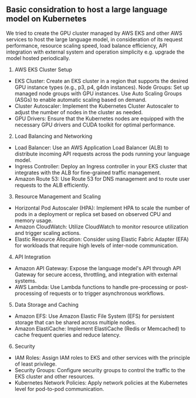 
## Basic considration to host a large language model on Kubernetes
We tried to create the GPU cluster managed by AWS EKS and other AWS services to host the large language model, in consideration of its request performance, resource scaling speed, load balance efficiency, API integration with external system and operation simplicity e.g. upgrade the model hosted periodically.

1. AWS EKS Cluster Setup
- EKS Cluster: Create an EKS cluster in a region that supports the desired GPU instance types (e.g., p3, p4, g4dn instances).
Node Groups: Set up managed node groups with GPU instances. Use Auto Scaling Groups (ASGs) to enable automatic scaling based on demand.
- Cluster Autoscaler: Implement the Kubernetes Cluster Autoscaler to adjust the number of nodes in the cluster as needed.
- GPU Drivers: Ensure that the Kubernetes nodes are equipped with the necessary GPU drivers and CUDA toolkit for optimal performance.

2. Load Balancing and Networking
- Load Balancer: Use an AWS Application Load Balancer (ALB) to distribute incoming API requests across the pods running your language model.
- Ingress Controller: Deploy an Ingress controller in your EKS cluster that integrates with the ALB for fine-grained traffic management.
- Amazon Route 53: Use Route 53 for DNS management and to route user requests to the ALB efficiently.

3. Resource Management and Scaling
- Horizontal Pod Autoscaler (HPA): Implement HPA to scale the number of pods in a deployment or replica set based on observed CPU and memory usage.
- Amazon CloudWatch: Utilize CloudWatch to monitor resource utilization and trigger scaling actions.
- Elastic Resource Allocation: Consider using Elastic Fabric Adapter (EFA) for workloads that require high levels of inter-node communication.

4. API Integration
- Amazon API Gateway: Expose the language model's API through API Gateway for secure access, throttling, and integration with external systems.
- AWS Lambda: Use Lambda functions to handle pre-processing or post-processing of requests or to trigger asynchronous workflows.

5. Data Storage and Caching
- Amazon EFS: Use Amazon Elastic File System (EFS) for persistent storage that can be shared across multiple nodes.
- Amazon ElastiCache: Implement ElastiCache (Redis or Memcached) to cache frequent queries and reduce latency.

6. Security
- IAM Roles: Assign IAM roles to EKS and other services with the principle of least privilege.
- Security Groups: Configure security groups to control the traffic to the EKS cluster and other resources.
- Kubernetes Network Policies: Apply network policies at the Kubernetes level for pod-to-pod communication.


